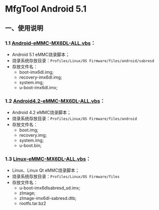 # MfgTool Android 5.1 

## 一、使用说明

### 1.1 [Android-eMMC-MX6DL-ALL.vbs](Android-eMMC-MX6DL-ALL.vbs)：

* Android 5.1 eMMC烧录脚本；
* 烧录系统存放目录：`Profiles/Linux/OS Firmware/files/android/sabresd`
* 存放文件名：
  * boot-imx6dl.img;
  * recovery-imx6dl.img;
  * system.img;
  * u-boot-imx6dl.imx;

### 1.2 [Android4.2-eMMC-MX6DL-ALL.vbs](Android4.2-eMMC-MX6DL-ALL.vbs)：

* Android 4.2 eMMC烧录脚本；
* 烧录系统存放目录：`Profiles/Linux/OS Firmware/files/android`
* 存放文件名：
  * boot.img;
  * recovery.img;
  * system.img;
  * u-boot.bin;

### 1.3 [Linux-eMMC-MX6DL-ALL.vbs](Linux-eMMC-MX6DL-ALL.vbs)：

* Linux、Linux Qt eMMC烧录脚本；
* 烧录系统存放目录：`Profiles/Linux/OS Firmware/files`
* 存放文件名：
  * u-boot-imx6dlsabresd_sd.imx;
  * zImage;
  * zImage-imx6dl-sabresd.dtb;
  * rootfs.tar.bz2

